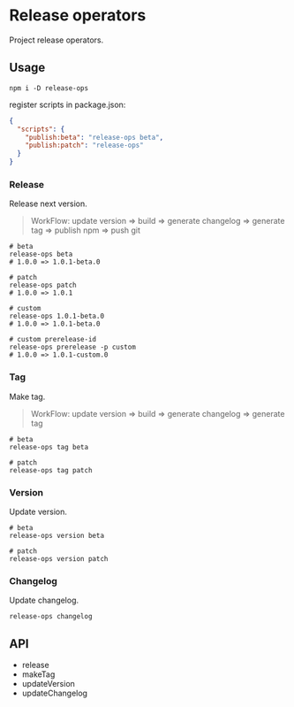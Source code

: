 # Release operators

Project release operators.

## Usage

```shell
npm i -D release-ops
```

register scripts in package.json:

```json
{
  "scripts": {
    "publish:beta": "release-ops beta",
    "publish:patch": "release-ops"
  }
}
```

### Release

Release next version.

> WorkFlow: update version => build => generate changelog => generate tag => publish npm => push git

```shell
# beta
release-ops beta
# 1.0.0 => 1.0.1-beta.0

# patch
release-ops patch
# 1.0.0 => 1.0.1

# custom
release-ops 1.0.1-beta.0
# 1.0.0 => 1.0.1-beta.0

# custom prerelease-id
release-ops prerelease -p custom
# 1.0.0 => 1.0.1-custom.0
```

### Tag

Make tag.

> WorkFlow: update version => build => generate changelog => generate tag

```shell
# beta
release-ops tag beta

# patch
release-ops tag patch
```

### Version

Update version.

```shell
# beta
release-ops version beta

# patch
release-ops version patch
```

### Changelog

Update changelog.

```shell
release-ops changelog
```

## API

- release
- makeTag
- updateVersion
- updateChangelog